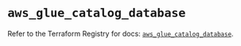 # `aws_glue_catalog_database`

Refer to the Terraform Registry for docs: [`aws_glue_catalog_database`](https://registry.terraform.io/providers/hashicorp/aws/6.10.0/docs/resources/glue_catalog_database).
